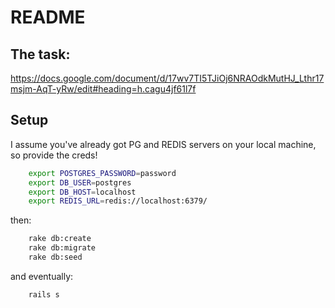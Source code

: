 # README

## The task: 
https://docs.google.com/document/d/17wv7TI5TJiOj6NRAOdkMutHJ_Lthr17msjm-AqT-yRw/edit#heading=h.cagu4jf61l7f

## Setup 
I assume you've already got PG and REDIS servers on your local machine, so provide the creds!
```bash
    export POSTGRES_PASSWORD=password
    export DB_USER=postgres
    export DB_HOST=localhost
    export REDIS_URL=redis://localhost:6379/
```

then: 
```bash
    rake db:create
    rake db:migrate
    rake db:seed
```

and eventually: 
```bash
    rails s
```
